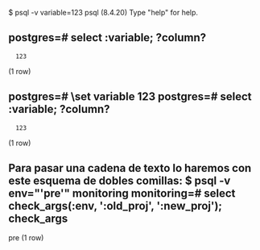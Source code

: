 $ psql -v variable=123
psql (8.4.20)
Type "help" for help.

postgres=# select :variable;
 ?column? 
----------
      123
(1 row)



postgres=# \set variable 123
postgres=# select :variable;
 ?column? 
----------
      123
(1 row)


Para pasar una cadena de texto lo haremos con este esquema de dobles comillas:
$ psql -v env="'pre'" monitoring
monitoring=# select check_args(:env, ':old_proj', ':new_proj');
 check_args 
 ------------
  pre
  (1 row)
